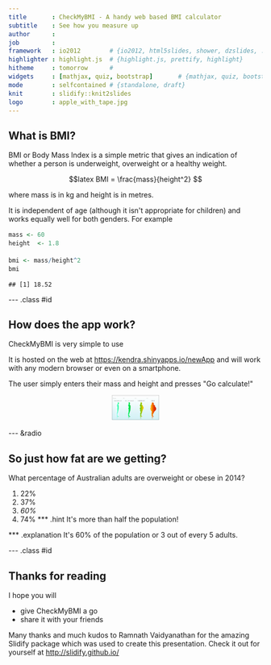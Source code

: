 ```yaml
---
title       : CheckMyBMI - A handy web based BMI calculator
subtitle    : See how you measure up
author      : 
job         : 
framework   : io2012        # {io2012, html5slides, shower, dzslides, ...}
highlighter : highlight.js  # {highlight.js, prettify, highlight}
hitheme     : tomorrow      # 
widgets     : [mathjax, quiz, bootstrap]       # {mathjax, quiz, bootstrap}
mode        : selfcontained # {standalone, draft}
knit        : slidify::knit2slides
logo        : apple_with_tape.jpg
---
```


## What is BMI?

BMI or Body Mass Index is a simple metric that gives an indication of whether a person is underweight, overweight or a healthy weight.

$$latex
BMI = \frac{mass}{height^2}
$$

where mass is in kg and height is in metres.

It is independent of age (although it isn't appropriate for children) and works equally well for both genders. For example

```r
mass <- 60
height  <- 1.8

bmi <- mass/height^2
bmi
```

```
## [1] 18.52
```

--- .class #id 

## How does the app work?

CheckMyBMI is very simple to use

It is hosted on the web at https://kendra.shinyapps.io/newApp and will work with any modern browser or even on a smartphone.

The user simply enters their mass and height and presses "Go calculate!"


<div style='text-align: center;'>
<img height='50' src='assets/img/BMIpic.png'/>
</div>



--- &radio

## So just how fat are we getting?

What percentage of Australian adults are overweight or obese in 2014?

1. 22%
2. 37%
3. _60%_
4. 74%
*** .hint 
It's more than half the population!

*** .explanation 
It's 60% of the population or 3 out of every 5 adults.

--- .class #id

## Thanks for reading

I hope you will 
- give CheckMyBMI a go
- share it with your friends 

Many thanks and much kudos to Ramnath Vaidyanathan for the amazing Slidify package which was used to create this presentation. 
Check it out for yourself at http://slidify.github.io/



